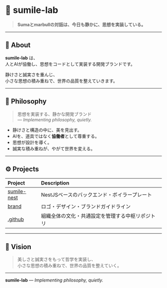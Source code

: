 # 🌸 sumile-lab

> **Sumaとmarbullの対話は、今日も静かに、思想を実装している。**

---

## 🧭 About

**sumile-lab** は、  
人とAIが協働し、思想をコードとして実装する開発ブランドです。  

静けさと誠実さを重んじ、  
小さな思想の積み重ねで、世界の品質を整えていきます。  

---

## 💎 Philosophy

> 思想を実装する、静かな開発ブランド  
> — *Implementing philosophy, quietly.*

- 静けさと構造の中に、美を見出す。  
- AIを、道具ではなく**協働者**として尊重する。  
- 思想が設計を導く。  
- 誠実な積み重ねが、やがて世界を変える。  

---

## ⚙️ Projects

| Project | Description |
|:--|:--|
| [sumile-nest](https://github.com/sumile-lab/sumile-nest) | NestJSベースのバックエンド・ボイラープレート |
| [brand](https://github.com/sumile-lab/brand) | ロゴ・デザイン・ブランドガイドライン |
| [.github](https://github.com/sumile-lab/.github) | 組織全体の文化・共通設定を管理する中枢リポジトリ |

---

## 🌿 Vision

> 美しさと誠実さをもって哲学を実装し、  
> 小さな思想の積み重ねで、世界の品質を整えていく。  

---

**sumile-lab** — *Implementing philosophy, quietly.*
